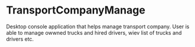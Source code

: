 # TransportCompanyManage
Desktop console application that helps manage transport company. User is able to manage owwned trucks and hired drivers, wiev list of trucks and drivers etc.
